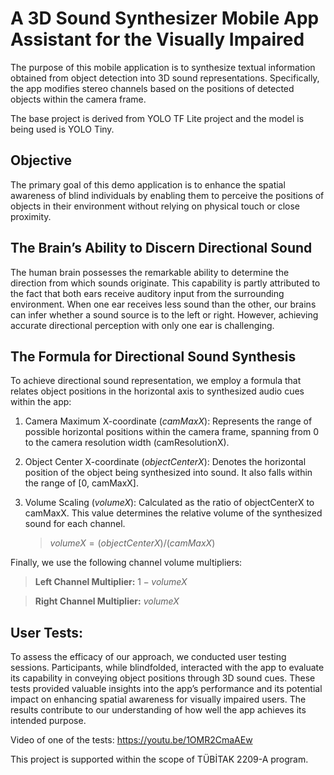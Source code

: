 # A 3D Sound Synthesizer Mobile App Assistant for the Visually Impaired
The purpose of this mobile application is to synthesize textual information obtained from object detection into 3D sound representations. Specifically, the app modifies stereo channels based on the positions of detected objects within the camera frame.

The base project is derived from YOLO TF Lite project and the model is being used is YOLO Tiny.

## Objective
The primary goal of this demo application is to enhance the spatial awareness of blind individuals by enabling them to perceive the positions of objects in their environment without relying on physical touch or close proximity.

## The Brain’s Ability to Discern Directional Sound
The human brain possesses the remarkable ability to determine the direction from which sounds originate. This capability is partly attributed to the fact that both ears receive auditory input from the surrounding environment. When one ear receives less sound than the other, our brains can infer whether a sound source is to the left or right. However, achieving accurate directional perception with only one ear is challenging.

## The Formula for Directional Sound Synthesis
To achieve directional sound representation, we employ a formula that relates object positions in the horizontal axis to synthesized audio cues within the app:

1. Camera Maximum X-coordinate (_camMaxX_): Represents the range of possible horizontal positions within the camera frame, spanning from 0 to the camera resolution width (camResolutionX).

2. Object Center X-coordinate (_objectCenterX_): Denotes the horizontal position of the object being synthesized into sound. It also falls within the range of [0, camMaxX].

3. Volume Scaling (_volumeX_): Calculated as the ratio of objectCenterX to camMaxX. This value determines the relative volume of the synthesized sound for each channel.
   >$volumeX=(objectCenterX)/(camMaxX)$


Finally, we use the following channel volume multipliers:

>**Left Channel Multiplier:** $1−volumeX$

>**Right Channel Multiplier:** $volumeX$

## User Tests:
To assess the efficacy of our approach, we conducted user testing sessions. Participants, while blindfolded, interacted with the app to evaluate its capability in conveying object positions through 3D sound cues. These tests provided valuable insights into the app’s performance and its potential impact on enhancing spatial awareness for visually impaired users. The results contribute to our understanding of how well the app achieves its intended purpose.

Video of one of the tests: https://youtu.be/1OMR2CmaAEw

This project is supported within the scope of TÜBİTAK 2209-A program.
